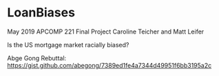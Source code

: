 # LoanBiases
May 2019
APCOMP 221 Final Project
Caroline Teicher and Matt Leifer

Is the US mortgage market racially biased?

Abge Gong Rebuttal: https://gist.github.com/abegong/7389ed1fe4a7344d49951f6bb3195a2c
